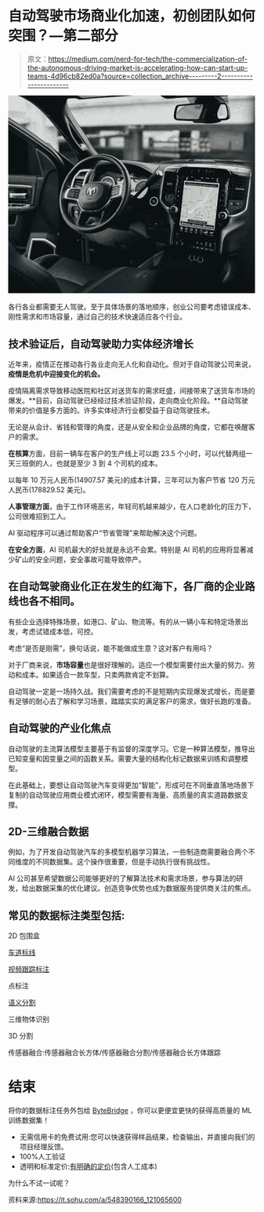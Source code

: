 # 自动驾驶市场商业化加速，初创团队如何突围？—第二部分

> 原文：<https://medium.com/nerd-for-tech/the-commercialization-of-the-autonomous-driving-market-is-accelerating-how-can-start-up-teams-4d96cb82ed0a?source=collection_archive---------2----------------------->

![](img/b90cc136bf47a8051a9fff54fdf22cae.png)

各行各业都需要无人驾驶。至于具体场景的落地顺序，创业公司要考虑错误成本、刚性需求和市场容量，通过自己的技术快速适应各个行业。

## **技术验证后，自动驾驶助力实体经济增长**

近年来，疫情正在推动各行各业走向无人化和自动化。但对于自动驾驶公司来说，**疫情是危机中迎接变化的机会。**

疫情隔离需求导致移动医院和社区对送货车的需求旺盛，间接带来了送货车市场的爆发。**目前，自动驾驶已经经过技术验证阶段，走向商业化阶段。**自动驾驶带来的价值是多方面的。许多实体经济行业都受益于自动驾驶技术。

无论是从会计、省钱和管理的角度，还是从安全和企业品牌的角度，它都在唤醒客户的需求。

**在核算**方面，目前一辆车在客户的生产线上可以跑 23.5 个小时，可以代替两组一天三班倒的人，也就是至少 3 到 4 个司机的成本。

以每年 10 万元人民币(14907.57 美元)的成本计算，三年可以为客户节省 120 万元人民币(178829.52 美元)。

**人事管理方面**，由于工作环境恶劣，年轻司机越来越少，在人口老龄化的压力下，公司很难招到工人。

AI 驱动程序可以通过帮助客户“节省管理”来帮助解决这个问题。

**在安全方面**，AI 司机最大的好处就是永远不会累。特别是 AI 司机的应用将显著减少矿山的安全问题，安全事故可能导致停产。

## **在自动驾驶商业化正在发生的红海下，各厂商的企业路线也各不相同。**

有些企业选择特殊场景，如港口、矿山、物流等。有的从一辆小车和特定场景出发，考虑试错成本低，可控。

考虑“是否是刚需”，换句话说，能不能做成生意？这对客户有用吗？

对于厂商来说，**市场容量**也是很好理解的。适应一个模型需要付出大量的努力、劳动和成本。如果适合一款车型，只卖两款肯定不划算。

自动驾驶一定是一场持久战。我们需要考虑的不是短期内实现爆发式增长，而是要有足够的耐心去了解和学习场景，踏踏实实的满足客户的需求，做好长跑的准备。

## 自动驾驶的产业化焦点

自动驾驶的主流算法模型主要基于有监督的深度学习。它是一种算法模型，推导出已知变量和因变量之间的函数关系。需要大量的结构化标记数据来训练和调整模型。

在此基础上，要想让自动驾驶汽车变得更加“智能”，形成可在不同垂直落地场景下复制的自动驾驶应用商业模式闭环，模型需要有海量、高质量的真实道路数据支撑。

## 2D-三维融合数据

例如，为了开发自动驾驶汽车的多模型机器学习算法，一些制造商需要融合两个不同维度的不同数据集。这个操作很重要，但是手动执行很有挑战性。

AI 公司甚至希望数据公司能够更好的了解算法技术和需求场景，参与算法的研发，给出数据采集的优化建议。创造竞争优势也成为数据服务提供商关注的焦点。

## 常见的数据标注类型包括:

2D 包围盒

[车道标线](https://tinyurl.com/u7u4me)

[视频跟踪标注](http://tinyurl.com/wmu4yfhh)

点标注

[语义分割](https://tinyurl.com/48w576p7)

三维物体识别

3D 分割

传感器融合:传感器融合长方体/传感器融合分割/传感器融合长方体跟踪

# 结束

将你的数据标注任务外包给 [ByteBridge](https://tinyurl.com/5xccnrn9) ，你可以更便宜更快的获得高质量的 ML 训练数据集！

*   无需信用卡的免费试用:您可以快速获得样品结果，检查输出，并直接向我们的项目经理反馈。
*   100%人工验证
*   透明和标准定价:[有明确的定价](https://www.bytebridge.io/#/?module=price)(包含人工成本)

为什么不试一试呢？

资料来源:https://it.sohu.com/a/548390166_121065600